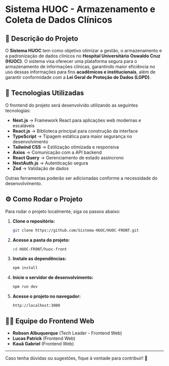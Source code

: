 # Sistema HUOC - Armazenamento e Coleta de Dados Clínicos

## 📌 Descrição do Projeto
O **Sistema HUOC** tem como objetivo otimizar a gestão, o armazenamento e a padronização de dados clínicos no **Hospital Universitário Oswaldo Cruz (HUOC)**. O sistema visa oferecer uma plataforma segura para o armazenamento de informações clínicas, garantindo maior eficiência no uso dessas informações para fins **acadêmicos e institucionais**, além de garantir conformidade com a **Lei Geral de Proteção de Dados (LGPD)**.

## 🚀 Tecnologias Utilizadas
O frontend do projeto será desenvolvido utilizando as seguintes tecnologias:

- **Next.js** → Framework React para aplicações web modernas e escaláveis
- **React.js** → Biblioteca principal para construção da interface
- **TypeScript** → Tipagem estática para maior segurança no desenvolvimento
- **Tailwind CSS** → Estilização otimizada e responsiva
- **Axios** → Comunicação com a API backend
- **React Query** → Gerenciamento de estado assíncrono
- **NextAuth.js** → Autenticação segura
- **Zod** → Validação de dados

Outras ferramentas poderão ser adicionadas conforme a necessidade do desenvolvimento.

## ⚙️ Como Rodar o Projeto
Para rodar o projeto localmente, siga os passos abaixo:

1. **Clone o repositório:**
   ```bash
   git clone https://github.com/Sistema-HUOC/HUOC-FRONT.git
   ```

2. **Acesse a pasta do projeto:**
   ```bash
   cd HUOC-FRONT/huoc-front
   ```

3. **Instale as dependências:**
   ```bash
   npm install
   ```

4. **Inicie o servidor de desenvolvimento:**
   ```bash
   npm run dev
   ```

5. **Acesse o projeto no navegador:**
   ```
   http://localhost:3000
   ```

## 👨‍💻 Equipe do Frontend Web
- **Robson Albuquerque** (Tech Leader - Frontend Web)
- **Lucas Patrick** (Frontend Web)
- **Kauã Gabriel** (Frontend Web)

---
Caso tenha dúvidas ou sugestões, fique à vontade para contribuir! 🚀
